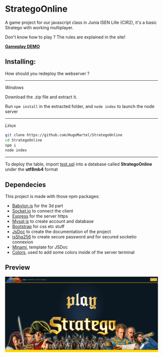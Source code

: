 # StrategoOnline
A game project for our javascript class in Junia ISEN Lille (CIR2), it's a basic Stratego with working multiplayer.

Don't know how to play ? The rules are explained in the site!

**[Gameplay DEMO](https://www.youtube.com/watch?v=NJLrGxr3erw "Youtube Video")**

## Installing:
How should you redeploy the webserver ?

---

_Windows_

Download the .zip file and extract it.

Run `npm install` in the extracted folder, and `node index` to launch the node server

---

_Linux_
```bash
git clone https://github.com/HugoMartel/StrategoOnline
cd StrategoOnline
npm i
node index
```

---

To deploy the table, import [test.sql](test.sql) into a database called **StrategoOnline** under the **utf8mb4** format

## Dependecies
This project is made with those npm packages:
* [Babylon.js](https://github.com/BabylonJS/Babylon.js "Babylon's github") for the 3d part
* [Socket.io](https://github.com/socketio/socket.io "socket.io github") to connect the client 
* [Express](https://github.com/expressjs/express "Express github") for the server https
* [Mysql js](https://github.com/mysqljs/mysql "my sql js github page") to create account and database
* [Bootstrap](https://github.com/twbs/bootstrap "Bootstrap github") for css etc stuff
* [JsDoc](https://github.com/jsdoc/jsdoc "Jsodc github") to create the documentation of the project
* [jsSha256](https://github.com/emn178/js-sha256 "js Sha 256 github") to create secure password and for secured socketio connexion
* [Minami](https://github.com/nijikokun/minami "Minami Github"), template for JSDoc
* [Colors](https://github.com/Marak/colors.js "Colors Github"), used to add some colors inside of the server terminal
 
## Preview
![menu preview](doc/preview.png)
